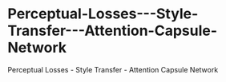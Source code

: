 # Perceptual-Losses---Style-Transfer---Attention-Capsule-Network
Perceptual Losses - Style Transfer - Attention Capsule Network
